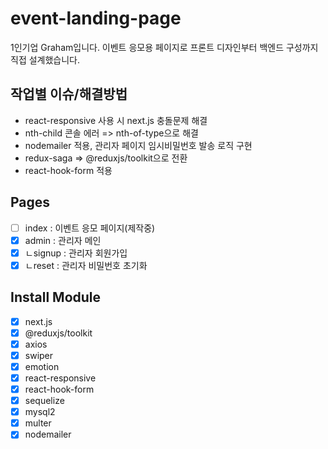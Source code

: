 # event-landing-page

1인기업 Graham입니다. 이벤트 응모용 페이지로 프론트 디자인부터 백엔드 구성까지 직접 설계했습니다.

## 작업별 이슈/해결방법

- react-responsive 사용 시 next.js 충돌문제 해결
- nth-child 콘솔 에러 => nth-of-type으로 해결
- nodemailer 적용, 관리자 페이지 임시비밀번호 발송 로직 구현
- redux-saga => @reduxjs/toolkit으로 전환
- react-hook-form 적용

## Pages

- [ ] index : 이벤트 응모 페이지(제작중)
- [x] admin : 관리자 메인
- [x] ㄴsignup : 관리자 회원가입
- [x] ㄴreset : 관리자 비밀번호 초기화

## Install Module

- [x] next.js
- [x] @reduxjs/toolkit
- [x] axios
- [x] swiper
- [x] emotion
- [x] react-responsive
- [x] react-hook-form
- [x] sequelize
- [x] mysql2
- [x] multer
- [x] nodemailer
